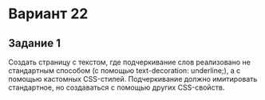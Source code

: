 # Вариант 22
## Задание 1

Создать страницу с текстом, где подчеркивание слов реализовано не
стандартным способом (с помощью text-decoration: underline;), а с помощью
кастомных CSS-стилей. Подчеркивание должно имитировать стандартное, но
создаваться с помощью других CSS-свойств.